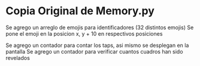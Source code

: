 # Copia Original de Memory.py
Se agrego un arreglo de emojis para identificadores (32 distintos emojis)
Se pone el emoji en la posicion x, y + 10 en respectivos posiciones

Se agrego un contador para contar los taps, asi mismo se desplegan en la pantalla 
Se agrego un contador para verificar cuantos cuadros han sido revelados
